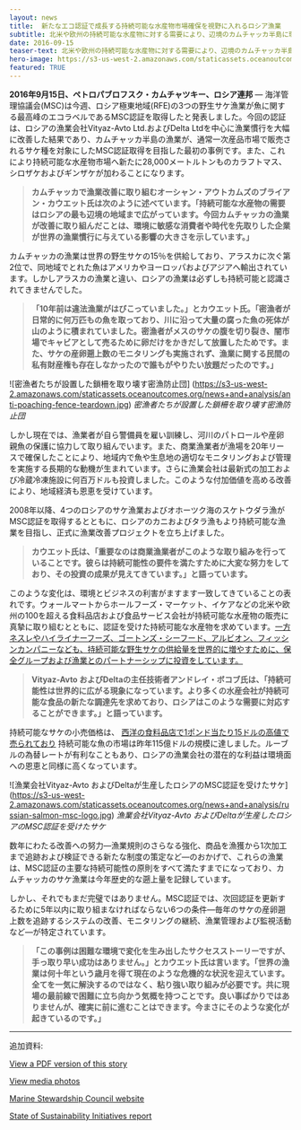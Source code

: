 ```yaml
---
layout: news
title:  新たなエコ認証で成長する持続可能な水産物市場確保を視野に入れるロシア漁業
subtitle: 北米や欧州の持続可能な水産物に対する需要により、辺境のカムチャッカ半島に環境的な変化
date: 2016-09-15
teaser-text: 北米や欧州の持続可能な水産物に対する需要により、辺境のカムチャッカ半島に環境的な変化.
hero-image: https://s3-us-west-2.amazonaws.com/staticassets.oceanoutcomes.org/news+and+analysis/hero+images/west-kam-certification-hero.jpg
featured: TRUE
---
```

**2016年9月15日、ペトロパブロフスク・カムチャツキー、ロシア連邦** ― 海洋管理協議会(MSC)は今週、ロシア極東地域(RFE)の3つの野生サケ漁業が魚に関する最高峰のエコラベルであるMSC認証を取得したと発表しました。今回の認証は、ロシアの漁業会社Vityaz-Avto Ltd.およびDelta Ltdを中心に漁業慣行を大幅に改善した結果であり、カムチャッカ半島の漁業が、通常一次産品市場で販売されるサケ種を対象にしたMSC認証取得を目指した最初の事例です。また、これにより持続可能な水産物市場へ新たに28,000メートルトンものカラフトマス、シロザケおよびギンザケが加わることになります。

> **カムチャッカで漁業改善に取り組むオーシャン・アウトカムズのブライアン・カウエット氏は次のように述べています。「持続可能な水産物の需要はロシアの最も辺境の地域まで広がっています。今回カムチャッカの漁業が改善に取り組んだことは、環境に敏感な消費者や時代を先取りした企業が世界の漁業慣行に与えている影響の大きさを示しています。」** 

カムチャッカの漁業は世界の野生サケの15％を供給しており、アラスカに次ぐ第2位で、同地域でとれた魚はアメリカやヨーロッパおよびアジアへ輸出されています。しかしアラスカの漁業と違い、ロシアの漁業は必ずしも持続可能と認識されてきませんでした。

> **「10年前は違法漁業がはびこっていました。」とカウエット氏。「密漁者が日常的に何万匹もの魚を取っており、川に沿って大量の腐った魚の死体が山のように積まれていました。密漁者がメスのサケの腹を切り裂き、闇市場でキャビアとして売るために卵だけをかきだして放置したためです。また、サケの産卵遡上数のモニタリングも実施されず、漁業に関する民間の私有財産権も存在しなかったので誰もがやりたい放題だったのです。」**

![密漁者たちが設置した鎖柵を取り壊す密漁防止団]
(https://s3-us-west-2.amazonaws.com/staticassets.oceanoutcomes.org/news+and+analysis/anti-poaching-fence-teardown.jpg)
*密漁者たちが設置した鎖柵を取り壊す密漁防止団*

しかし現在では、漁業者が自ら警備員を雇い訓練し、河川のパトロールや産卵親魚の保護に協力して取り組んでいます。また、商業漁業者が漁場を20年リースで確保したことにより、地域内で魚や生息地の適切なモニタリングおよび管理を実施する長期的な動機が生まれています。さらに漁業会社は最新式の加工および冷蔵冷凍施設に何百万ドルも投資しました。このような付加価値を高める改善により、地域経済も恩恵を受けています。

2008年以降、4つのロシアのサケ漁業およびオホーツク海のスケトウダラ漁がMSC認証を取得するとともに、ロシアのカニおよびタラ漁もより持続可能な漁業を目指し、正式に漁業改善プロジェクトを立ち上げました。

> **カウエット氏は、「重要なのは商業漁業者がこのような取り組みを行っていることです。彼らは持続可能性の要件を満たすために大変な努力をしており、その投資の成果が見えてきています。」と語っています。**

このような変化は、環境とビジネスの利害がますます一致してきていることの表れです。ウォールマートからホールフーズ・マーケット、イケアなどの北米や欧州の100を超える食料品店および食品サービス会社が持続可能な水産物の販売に真摯に取り組むとともに、認証を受けた持続可能な水産物を求めています。<a href="http://salmonfippartnership.org/" target="_blank">一方ネスレやハイライナーフーズ、ゴートンズ・シーフード、アルビオン、フィッシンカンパニーなども、持続可能な野生サケの供給量を世界的に増やすために、保全グループおよび漁業とのパートナーシップに投資をしています。
</a>

> **Vityaz-Avto およびDeltaの主任技術者アンドレイ・ボコブ氏は、「持続可能性は世界的に広がる現象になっています。より多くの水産会社が持続可能な食品の新たな調達先を求めており、ロシアはこのような需要に対応することができます。」と語っています。**

持続可能なサケの小売価格は、 <a href="http://www.iisd.org/sites/default/files/publications/ssi-blue-economy-2016.pdf" target="_blank">西洋の食料品店で1ポンド当たり15ドルの高値で売られており</a> 持続可能な魚の市場は昨年115億ドルの規模に達しました。ルーブルの為替レートが有利なこともあり、ロシアの漁業会社の潜在的な利益は環境面への恩恵と同様に高くなっています。

![漁業会社Vityaz-Avto およびDeltaが生産したロシアのMSC認証を受けたサケ]
(https://s3-us-west-2.amazonaws.com/staticassets.oceanoutcomes.org/news+and+analysis/russian-salmon-msc-logo.jpg)
*漁業会社Vityaz-Avto およびDeltaが生産したロシアのMSC認証を受けたサケ*

数年にわたる改善への努力―漁業規則のさらなる強化、商品を漁獲から1次加工まで追跡および検証できる新たな制度の策定など―のおかげで、これらの漁業は、MSC認証の主要な持続可能性の原則をすべて満たすまでになっており、カムチャッカのサケ漁業は今年歴史的な遡上量を記録しています。

しかし、それでもまだ完璧ではありません。MSC認証では、次回認証を更新するために5年以内に取り組まなければならない6つの条件―毎年のサケの産卵遡上数を追跡するシステムの改善、モニタリングの継続、漁業管理および監視活動など―が特定されています。

> **「この事例は困難な環境で変化を生み出したサクセスストーリーですが、手っ取り早い成功はありません。」とカウエット氏は言います。「世界の漁業は何十年という歳月を得て現在のような危機的な状況を迎えています。全てを一気に解決するのではなく、粘り強い取り組みが必要です。共に現場の最前線で困難に立ち向かう気概を持つことです。良い事ばかりではありませんが、確実に前に進むことはできます。今まさにそのような変化が起きているのです。」**

_____

追加資料:

<a href="https://s3-us-west-2.amazonaws.com/staticassets.oceanoutcomes.org/news+and+analysis/WesternKamchatkaCertificationAnnouncementPressReleaseSeptember2016.pdf" target="_blank">View a PDF version of this story</a> 

<a href="https://drive.google.com/drive/folders/0B4Gx7d8EWmmJTExvQnpwYkxYbjQ" target="_blank">View media photos</a> 

<a href="https://www.msc.org/track-a-fishery/fisheries-in-the-program/in-assessment/pacific/va-delta-kamchatka-salmon/" target="_blank">Marine Stewardship Council website</a> 

<a href="http://www.iisd.org/sites/default/files/publications/ssi-blue-economy-2016.pdf" target="_blank">State of Sustainability Initiatives report</a> 
